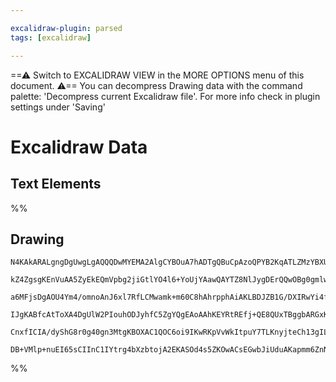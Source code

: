 ```yaml
---

excalidraw-plugin: parsed
tags: [excalidraw]

---
```

==⚠  Switch to EXCALIDRAW VIEW in the MORE OPTIONS menu of this document. ⚠== You can decompress Drawing data with the command palette: 'Decompress current Excalidraw file'. For more info check in plugin settings under 'Saving'


# Excalidraw Data
## Text Elements
%%
## Drawing
```compressed-json
N4KAkARALgngDgUwgLgAQQQDwMYEMA2AlgCYBOuA7hADTgQBuCpAzoQPYB2KqATLZMzYBXUtiRoIACyhQ4zZAHoFAc0JRJQgEYA6bGwC2CgF7N6hbEcK4OCtptbErHALRY8RMpWdx8Q1TdIEfARcZgRmBShcZQUebQAWbR4aOiCEfQQOKGZuAG1wMFAwYogSbggASQBBABEAeQAxAEdNAEYU4shYRHKoLCgOksxuADYAZgBWbQn+EphuMbGABm0l

kZ4ZgsgKEnVuAA5ZyEkEQmVpbg2jiGtlYO4l6+YoUjYAawQAYTZ8NlJygDErQQwOBg0gmlw2DeyleQg4xG+v3+Ehe1mYcFwgSy4IgADNCPh8ABlWD3CSCDy456vD4AdV2kkuTxe7wQpJg5PQlLK1zh5w44RyaFa1zYmOwanmIqWjy2EFhwjgFWIwtQuQAutc8eQMiruBwhETroQEVhyrglri4QjBcw1YbjfKwghiAcJiMAOytT3xVqbToMJisTgL

a6MFjsDgAOU4Ym4/omnoAnJ6xl7RfLCMwamk+m60C8hAhrpphAiAKLBDJZB1G/DXIRwYi4fMJz08EZLMb7Hier37eLXIgcN4G+vDtjQ13cPEEMLXPqYAYSa2UAAq/XKuLxnCgxMIRnEvDlgd3WQauH0hOlqADJSXUCqRGUXAkwTxA3DTCg5gIz7ON90CgcVcT0LJcFNJh9TQR0G3lP4zlNAhN2XbdrlwIQQIAJXCQ9jyLEt5RHBAAAlTnOFdUFaJ

IJgKABfcAtToXA4DgUlW2PIouhODJyhfC5ZgYQgEAoAAhKEYRtREfj+QE8QUxTBggbARGxKAKj6fRSVpL5ZJRdAgRBYzlNU0h1M09IJOhRV4Rk5FenIDgMSxTIvwKFS1Lcyz9AaQkSTJY8IB5N0hLMiytJ0tkGWIPY0D4Dzwu8yLWQ+DkuWCn5eUSrysh87DhAFIUEzC3KNK0uoJSlBNZVK8zkvSBo90va98Fve9PPqvKtKarIDyPS5T0gJLuvSV

CnxfICIA/dyShG8r0g40gn3MtgKBOXAC1QOC6oi9IKwRKpVvWkItpuY7TLKnyjteCh13gILpOU5hsFeIkAA0HiEl63vwABNL6PKMNgDG4bjIHoAhiwTBjdoa/QCrsu01QgJ6hNhEh+uPHghoVUhMb6OBuA6jHiAAWTYYgEAO3BNGCLa53wBcPNJpE5LQcGIDEn4zoBT5k35/ncVw5QjSxQEKxqSXJYgWGcq6/dUoQSrf04OsnRKHUrwQXCzXxjhl

DB+VMlp+nuEI65sCIInC1IYtrg4bXzbtojA2EKASOd4s5ZKOwACsEGwbJiUduAKapmm6ZnNBGeZkooV/Rh1xB/AjcDbogrCYIg6jMChGeAx7p6WCJ2IqcPgZ+dXZKfBQifHOk5T8ciQY8B6P4fFCXCMHGPooA===
```
%%